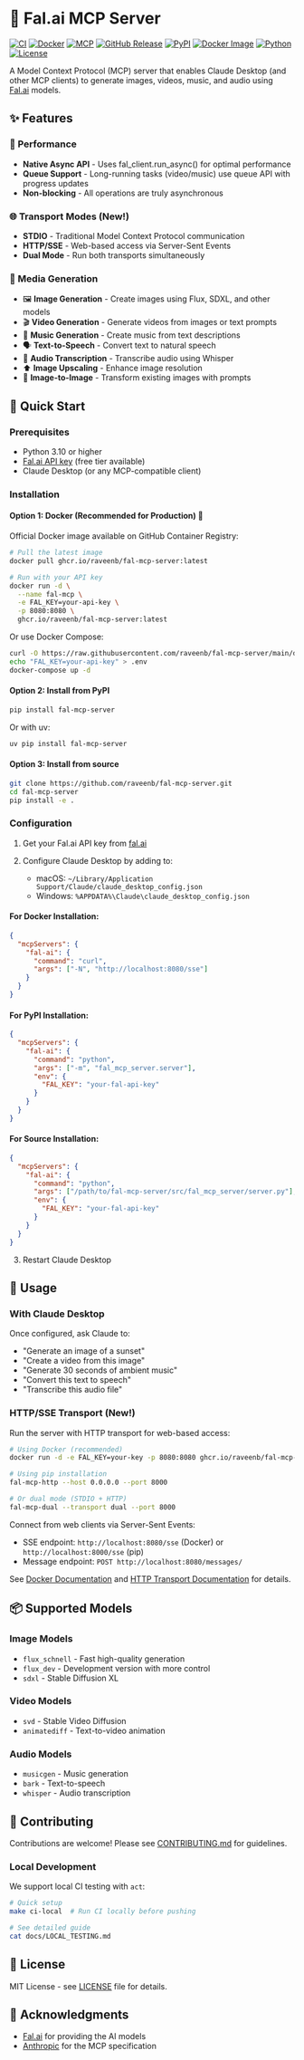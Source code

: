 # 🎨 Fal.ai MCP Server

[![CI](https://github.com/raveenb/fal-mcp-server/actions/workflows/ci.yml/badge.svg)](https://github.com/raveenb/fal-mcp-server/actions/workflows/ci.yml)
[![Docker](https://github.com/raveenb/fal-mcp-server/actions/workflows/docker.yml/badge.svg)](https://github.com/raveenb/fal-mcp-server/actions/workflows/docker.yml)
[![MCP](https://img.shields.io/badge/MCP-1.0-blue)](https://modelcontextprotocol.io)
[![GitHub Release](https://img.shields.io/github/v/release/raveenb/fal-mcp-server)](https://github.com/raveenb/fal-mcp-server/releases)
[![PyPI](https://img.shields.io/pypi/v/fal-mcp-server)](https://pypi.org/project/fal-mcp-server/)
[![Docker Image](https://img.shields.io/badge/Docker-ghcr.io-blue?logo=docker)](https://github.com/raveenb/fal-mcp-server/pkgs/container/fal-mcp-server)
[![Python](https://img.shields.io/badge/Python-3.10%2B-green)](https://www.python.org)
[![License](https://img.shields.io/badge/License-MIT-yellow)](LICENSE)

A Model Context Protocol (MCP) server that enables Claude Desktop (and other MCP clients) to generate images, videos, music, and audio using [Fal.ai](https://fal.ai) models.

## ✨ Features

### 🚀 Performance
- **Native Async API** - Uses fal_client.run_async() for optimal performance
- **Queue Support** - Long-running tasks (video/music) use queue API with progress updates
- **Non-blocking** - All operations are truly asynchronous

### 🌐 Transport Modes (New!)
- **STDIO** - Traditional Model Context Protocol communication
- **HTTP/SSE** - Web-based access via Server-Sent Events
- **Dual Mode** - Run both transports simultaneously

### 🎨 Media Generation
- 🖼️ **Image Generation** - Create images using Flux, SDXL, and other models
- 🎬 **Video Generation** - Generate videos from images or text prompts  
- 🎵 **Music Generation** - Create music from text descriptions
- 🗣️ **Text-to-Speech** - Convert text to natural speech
- 📝 **Audio Transcription** - Transcribe audio using Whisper
- ⬆️ **Image Upscaling** - Enhance image resolution
- 🔄 **Image-to-Image** - Transform existing images with prompts

## 🚀 Quick Start

### Prerequisites

- Python 3.10 or higher
- [Fal.ai API key](https://fal.ai) (free tier available)
- Claude Desktop (or any MCP-compatible client)

### Installation

#### Option 1: Docker (Recommended for Production) 🐳

Official Docker image available on GitHub Container Registry:

```bash
# Pull the latest image
docker pull ghcr.io/raveenb/fal-mcp-server:latest

# Run with your API key
docker run -d \
  --name fal-mcp \
  -e FAL_KEY=your-api-key \
  -p 8080:8080 \
  ghcr.io/raveenb/fal-mcp-server:latest
```

Or use Docker Compose:
```bash
curl -O https://raw.githubusercontent.com/raveenb/fal-mcp-server/main/docker-compose.yml
echo "FAL_KEY=your-api-key" > .env
docker-compose up -d
```

#### Option 2: Install from PyPI

```bash
pip install fal-mcp-server
```

Or with uv:
```bash
uv pip install fal-mcp-server
```

#### Option 3: Install from source

```bash
git clone https://github.com/raveenb/fal-mcp-server.git
cd fal-mcp-server
pip install -e .
```

### Configuration

1. Get your Fal.ai API key from [fal.ai](https://fal.ai)

2. Configure Claude Desktop by adding to:
   - macOS: `~/Library/Application Support/Claude/claude_desktop_config.json`
   - Windows: `%APPDATA%\Claude\claude_desktop_config.json`

#### For Docker Installation:
```json
{
  "mcpServers": {
    "fal-ai": {
      "command": "curl",
      "args": ["-N", "http://localhost:8080/sse"]
    }
  }
}
```

#### For PyPI Installation:
```json
{
  "mcpServers": {
    "fal-ai": {
      "command": "python",
      "args": ["-m", "fal_mcp_server.server"],
      "env": {
        "FAL_KEY": "your-fal-api-key"
      }
    }
  }
}
```

#### For Source Installation:
```json
{
  "mcpServers": {
    "fal-ai": {
      "command": "python",
      "args": ["/path/to/fal-mcp-server/src/fal_mcp_server/server.py"],
      "env": {
        "FAL_KEY": "your-fal-api-key"
      }
    }
  }
}
```

3. Restart Claude Desktop

## 💬 Usage

### With Claude Desktop

Once configured, ask Claude to:

- "Generate an image of a sunset"
- "Create a video from this image"  
- "Generate 30 seconds of ambient music"
- "Convert this text to speech"
- "Transcribe this audio file"

### HTTP/SSE Transport (New!)

Run the server with HTTP transport for web-based access:

```bash
# Using Docker (recommended)
docker run -d -e FAL_KEY=your-key -p 8080:8080 ghcr.io/raveenb/fal-mcp-server:latest

# Using pip installation
fal-mcp-http --host 0.0.0.0 --port 8000

# Or dual mode (STDIO + HTTP)
fal-mcp-dual --transport dual --port 8000
```

Connect from web clients via Server-Sent Events:
- SSE endpoint: `http://localhost:8080/sse` (Docker) or `http://localhost:8000/sse` (pip)
- Message endpoint: `POST http://localhost:8080/messages/`

See [Docker Documentation](docs/docker.md) and [HTTP Transport Documentation](docs/HTTP_TRANSPORT.md) for details.

## 📦 Supported Models

### Image Models
- `flux_schnell` - Fast high-quality generation
- `flux_dev` - Development version with more control
- `sdxl` - Stable Diffusion XL

### Video Models
- `svd` - Stable Video Diffusion
- `animatediff` - Text-to-video animation

### Audio Models
- `musicgen` - Music generation
- `bark` - Text-to-speech
- `whisper` - Audio transcription

## 🤝 Contributing

Contributions are welcome! Please see [CONTRIBUTING.md](CONTRIBUTING.md) for guidelines.

### Local Development

We support local CI testing with `act`:

```bash
# Quick setup
make ci-local  # Run CI locally before pushing

# See detailed guide
cat docs/LOCAL_TESTING.md
```

## 📝 License

MIT License - see [LICENSE](LICENSE) file for details.

## 🙏 Acknowledgments

- [Fal.ai](https://fal.ai) for providing the AI models
- [Anthropic](https://anthropic.com) for the MCP specification
